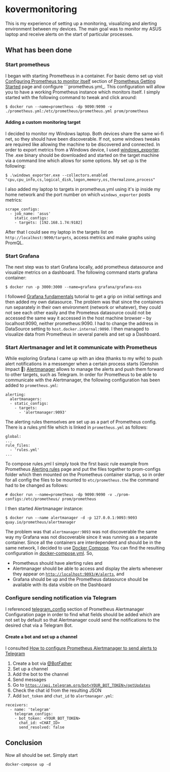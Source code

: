 # kovermonitoring
This is my experience of setting up a monitoring, visualizing and alerting environment between my devices.
The main goal was to monitor my ASUS laptop and receive alerts on the start of particular processes.
## What has been done
### Start prometheus
I began with starting Prometheus in a container.
For basic demo set up visit [Configuring Prometheus to monitor itself](https://prometheus.io/docs/prometheus/latest/getting_started/#configuring-prometheus-to-monitor-itself) section of [Prometheus Getting Started](https://prometheus.io/docs/prometheus/latest/getting_started) page and configure ```prometheus.yml_. This configuration will allow you to have a working Prometheus instance which monitors itself.
I simply started with the following command to tweak and click around:
```
$ docker run --name=prometheus -dp 9090:9090 -v ./prometheus.yml:/etc/prometheus/prometheus.yml prom/prometheus
```
#### Adding a custom monitoring target
I decided to monitor my Windows laptop. Both devices share the same wi-fi net, so they should have been discoverable. If not, some windows tweaks are required like allowing the machine to be discovered and connected.
In order to export metrics from a Windows device, I used [windows_exporter](https://github.com/prometheus-community/windows_exporter). The .exe binary should be downloaded and started on the target machine via a command line which allows for some options. My set up is the following:
```
$ .\windows_exporter.exe --collectors.enabled "cpu,cpu_info,cs,logical_disk,logon,memory,os,thermalzone,process"
```
I also added my laptop to targets in prometheus.yml using it's ip inside my home network and the port number on which ```windows_exporter``` posts metrics:
```
scrape_configs:
  - job_name: 'asus'
    static_configs:
    - targets: [192.168.1.74:9182]
```
After that I could see my laptop in the targets list on ```http://localhost:9090/targets```, access metrics and make graphs using PromQL.
### Start Grafana
The next step was to start Grafana locally, add prometheus datasource and visualize metrics on a dashboard.
The following command starts grafana container:
```
$ docker run -p 3000:3000 --name=grafana grafana/grafana-oss
```
I followed [Grafana fundamentals](https://grafana.com/tutorials/grafana-fundamentals/?utm_source=grafana_gettingstarted) tutorial to get a grip on initial settings and then added my own datasource. 
The problem was that since the containers run separately in their own environment (network or whatever), they could not see each other easily and the Prometeus datasource could not be accessed the same way it accessed in the host machine browser – by localhost:9090, neither prometheus:9090. I had to change the address in DataSource setting to ```host.docker.internal:9090```. 
I then managed to visualize data from Prometheus in several panels and set up a Dashboard.
### Start Alertmanager and let it communicate with Prometheus
While exploring Grafana I came up with an idea (thanks to my wife) to push alert notifications in a messenger when a certain process starts (Genshin Impact 🌚)
[Alertmanager](https://prometheus.io/docs/alerting/latest/alertmanager/) allows to manage the alerts and push them forward to other targets, such as Telegram.
In order for Prometheus to be able to communicate with the Alertmanager, the following configuration has been added to ```prometheus.yml```:
```
alerting:
  alertmanagers:
  - static_configs:
    - targets: 
      - 'alertmanager:9093'
```
The alerting rules themselves are set up as a part of Prometheus config.
There is a rules.yml file which is linked in ```prometheus.yml``` as follows:
```
global:
...
rule_files: 
  - 'rules.yml'
...
```
To compose rules.yml I simply took the first basic rule example from Prometheus [Alerting rules](https://prometheus.io/docs/prometheus/latest/configuration/alerting_rules/) page and put the files together to prom-configs folder which then mounted on the Prometheus container startup, so in order for all config the files to be mounted to ```etc/prometheus.the``` the command had to be changed as follows:
```
# docker run --name=prometheus -dp 9090:9090 -v ./prom-configs:/etc/prometheus/ prom/prometheus
```
I then started Alertmanager instance:
```
$ docker run --name alertmanager -d -p 127.0.0.1:9093:9093 quay.io/prometheus/alertmanager
```
The problem was that ```alertmanager:9093``` was not discoverable the same way my Grafana was not discoverable since it was running as a separate container. Since all the containers are interdependent and should be in the same network, I decided to use [Docker Compose](https://docs.docker.com/compose/). You can find the resulting configuration in [docker-compose.yml](https://github.com/vladundercover/kovermonitoring/blob/main/docker-compose.yml).
So, 
- Prometheus should have alerting rules and
- Alertmanager should be able to access and display the alerts whenever they appear on [```http://localhost:9093/#/alerts```](http://localhost:9093/#/alerts), and
- Grafana should be up and the Prometheus datasource should be available with its data visible on the Dashboard
### Configure sending notification via Telegram
I referenced [telegram_config](https://prometheus.io/docs/alerting/latest/configuration/#telegram_config) section of Prometheus Alertmanager Configuration page in order to find what fields should be added which are not set by default so that Alertmanager could send the notifications to the desired chat via a Telegram Bot.
#### Create a bot and set up a channel
I consulted [How to configure Prometheus Alertmanager to send alerts to Telegram
](https://velenux.wordpress.com/2022/09/12/how-to-configure-prometheus-alertmanager-to-send-alerts-to-telegram/)
1. Create a bot via [@BotFather](https://t.me/BotFather)
2. Set up a channel
3. Add the bot to the channel
4. Send messages
5. Go to [```https://api.telegram.org/bot<YOUR_BOT_TOKEN>/getUpdates```](https://api.telegram.org/bot<YOUR_BOT_TOKEN>/getUpdates)
6. Check the chat id from the resulting JSON
7. Add ```bot_token``` and ```chat_id``` to ```alertmanager.yml```:
```
receivers:
  - name: 'telegram'
    telegram_configs:
    - bot_token: <YOUR_BOT_TOKEN>
      chat_id: <CHAT_ID>
      send_resolved: false
```
## Conclusion
Now all should be set. Simply start 
```
docker-compose up -d
```

